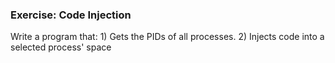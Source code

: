 <!-- Precurser to API hooking -->
### Exercise: Code Injection

Write a program that:
	1) Gets the PIDs of all processes.
	2) Injects code into a selected process' space
